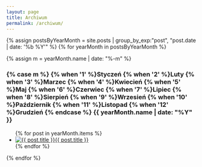 ```yaml
---
layout: page
title: Archiwum
permalink: /archiwum/
---
```

{% assign postsByYearMonth = site.posts | group_by_exp:"post", "post.date | date: '%b %Y'"  %}
{% for yearMonth in postsByYearMonth %}

  {% assign m = yearMonth.name | date: "%-m" %}
  <h3 class='archive-month-header'>{% case m %}
      {% when '1' %}Styczeń
      {% when '2' %}Luty
      {% when '3' %}Marzec
      {% when '4' %}Kwiecień
      {% when '5' %}Maj
      {% when '6' %}Czerwiec
      {% when '7' %}Lipiec
      {% when '8' %}Sierpień
      {% when '9' %}Wrzesień
      {% when '10' %}Październik
      {% when '11' %}Listopad
      {% when '12' %}Grudzień
    {% endcase %}
    {{ yearMonth.name | date: "%Y" }}</h3>
  <ul class='archive-month-list'>
      {% for post in yearMonth.items %}
        <li class='archive-item'><a class='archive-item-link' href="{{ post.url | relative_url }}"><img class='archive-thumb-img img-circle' src='{{ post.head-image | default: '/apple-touch-icon.png' | relative_url }}' alt='{{ post.title }}'>{{ post.title }}</a></li>
      {% endfor %}
  </ul>
{% endfor %}
